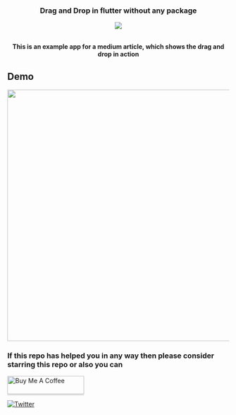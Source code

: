 
<h3 align = "center"> <b>Drag and Drop in flutter without any package</b> </h3>

<p align="center">
		<img src="demo/heading.png"/>
									      <br>
</p>
<p align="center" > <b> <br> This is an example app for a medium article, which shows the drag and drop in action</b></p>


## Demo
<p align= "center"><img src ="demo/working.gif"  width="1080" height="569" /> </p>


### If this repo has helped you in any way then please consider starring this repo or also you can

<a href="https://www.buymeacoffee.com/singlesoup" target="_blank"><img src="https://www.buymeacoffee.com/assets/img/custom_images/yellow_img.png" alt="Buy Me A Coffee" style="height: 41px !important;width: 174px !important;box-shadow: 0px 3px 2px 0px rgba(190, 190, 190, 0.5) !important;-webkit-box-shadow: 0px 3px 2px 0px rgba(190, 190, 190, 0.5) !important;" ></a>

[![Twitter](https://img.shields.io/twitter/follow/singlesouup.svg?style=social&label=@singlesouup)](https://twitter.com/singlesouup)

